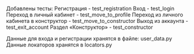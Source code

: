 Добавлены тесты:
Регистрация - test_registration
Вход - test_login
Переход в личный кабинет  - test_move_to_profile
Переход из личного кабинета в конструктор  - test_move_to_constructor
Выход из аккаунта - test_exit_account
Раздел «Конструктор» - test_constructor

Данные для входа и регистрации хранятся в файле: user_data.py
Данные локаторов хранятся в locators.py